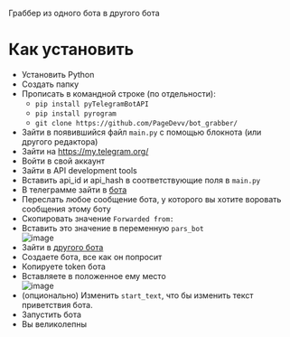 Граббер из одного бота в другого бота

# Как установить
- Установить Python
- Создать папку
- Прописать в командной строке (по отдельности):
  - `pip install pyTelegramBotAPI`
  - `pip install pyrogram`
  - `git clone https://github.com/PageDevv/bot_grabber/`
- Зайти в появившийся файл `main.py` с помощью блокнота (или другого редактора)
- Зайти на https://my.telegram.org/
- Войти в свой аккаунт
- Зайти в API development tools
- Вставить api_id и api_hash в соответствующие поля в `main.py`
- В телеграмме зайти в [бота](https://t.me/getmyid_arel_bot)
- Переслать любое сообщение бота, у которого вы хотите воровать сообщения этому боту
- Скопировать значение `Forwarded from:`
- Вставить это значение в переменную `pars_bot`<br>
![image](https://github.com/PageDevv/bot_grabber/assets/88454942/2ef4027e-87d3-4c08-acbe-16e6e9d82b9f)
- Зайти в [другого бота](https://t.me/BotFather)
- Создаете бота, все как он попросит
- Копируете token бота
- Вставляете в положенное ему место <br>
![image](https://github.com/PageDevv/bot_grabber/assets/88454942/f966f8ad-896a-44c3-9cef-fb8595017bbd)
- (опционально) Изменить `start_text`, что бы изменить текст приветствия бота.
- Запустить бота
- Вы великолепны 
